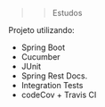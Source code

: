 >> Estudos 

Projeto utilizando:
- Spring Boot 
- Cucumber
- JUnit
- Spring Rest Docs.
- Integration Tests
- codeCov + Travis CI
